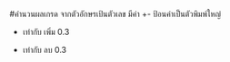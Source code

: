 #คำนวนผลเกรด จากตัวอักษรเป้นตัวเลข มีค่า +-
ป้อนค่าเป็นตัวพิมพ์ใหญ่
+ เท่ากับ เพิ่ม 0.3
- เท่ากับ ลบ 0.3
